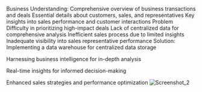 Business Understanding:
Comprehensive overview of business transactions and deals
Essential details about customers, sales, and representatives
Key insights into sales performance and customer interactions
Problem
Difficulty in prioritizing high-impact deals
Lack of centralized data for comprehensive analysis
Inefficient sales process due to limited insights
Inadequate visibility into sales representative performance
Solution:
Implementing a data warehouse for centralized data storage

Harnessing business intelligence for in-depth analysis

Real-time insights for informed decision-making

Enhanced sales strategies and performance optimization
![Screenshot_2](https://github.com/imen-ayadi/Commercial-pipeline-Opportunity/assets/82923450/42ca1d48-cae3-4b15-b3d9-e8afe770622d)
